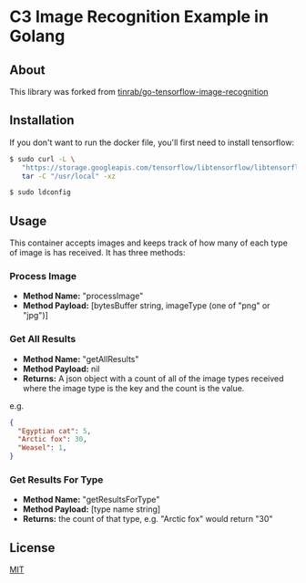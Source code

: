 # C3 Image Recognition Example in Golang

## About
This library was forked from [tinrab/go-tensorflow-image-recognition](https://github.com/tinrab/go-tensorflow-image-recognition)

## Installation
If you don't want to run the docker file, you'll first need to install tensorflow:
```bash
$ sudo curl -L \
   "https://storage.googleapis.com/tensorflow/libtensorflow/libtensorflow-cpu-linux-x86_64-1.3.0.tar.gz" | \
   tar -C "/usr/local" -xz

$ sudo ldconfig
```

## Usage
This container accepts images and keeps track of how many of each type of image is has received. It has three methods:

### Process Image
* **Method Name:** "processImage"
* **Method Payload:** [bytesBuffer string, imageType (one of "png" or "jpg")]

### Get All Results
* **Method Name:** "getAllResults"
* **Method Payload:** nil
* **Returns:** A json object with a count of all of the image types received where the image type is the key and the count is the value.

e.g.
```json
{
  "Egyptian cat": 5,
  "Arctic fox": 30,
  "Weasel": 1,
}
```

### Get Results For Type
* **Method Name:** "getResultsForType"
* **Method Payload:** [type name string]
* **Returns:** the count of that type, e.g. "Arctic fox" would return "30"

## License
[MIT](LICENSE)
